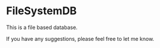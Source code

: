 # FileSystemDB

This is a file based database.

If you have any suggestions, please feel free to let me know. 
